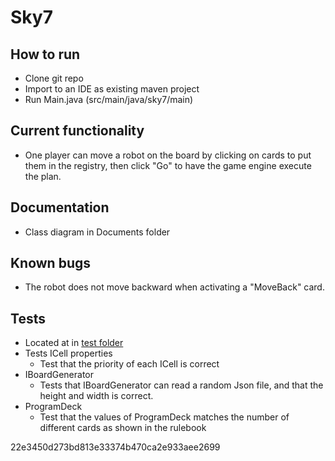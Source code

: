 # Sky7

## How to run
- Clone git repo
- Import to an IDE as existing maven project
- Run Main.java (src/main/java/sky7/main)

## Current functionality
- One player can move a robot on the board by clicking on cards to put them in the registry, then click "Go" to have the game engine execute the plan.

## Documentation
- Class diagram in Documents folder

## Known bugs
- The robot does not move backward when activating a "MoveBack" card.

## Tests
- Located at in [test folder](src/test/java/inf112/skeleton/app)
- Tests ICell properties
    - Test that the priority of each ICell is correct
- IBoardGenerator
    - Tests that IBoardGenerator can read a random Json file,
    and that the height and width is correct.
- ProgramDeck
    - Test that the values of ProgramDeck matches the number of different
     cards as shown in the rulebook

22e3450d273bd813e33374b470ca2e933aee2699
